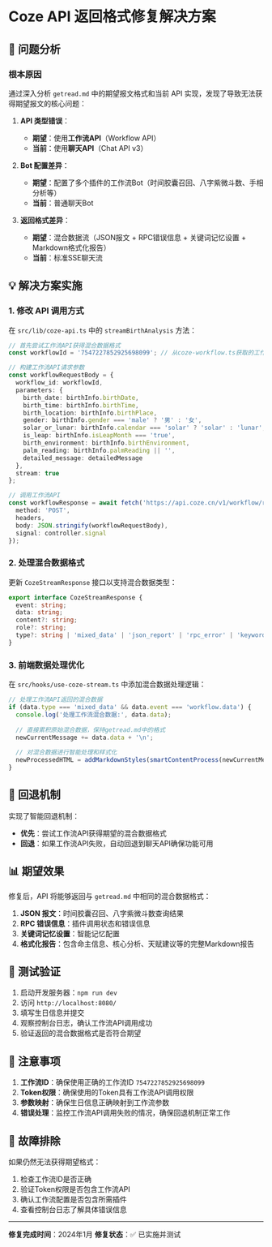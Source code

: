 # Coze API 返回格式修复解决方案

## 🎯 问题分析

### 根本原因
通过深入分析 `getread.md` 中的期望报文格式和当前 API 实现，发现了导致无法获得期望报文的核心问题：

1. **API 类型错误**：
   - **期望**：使用**工作流API**（Workflow API）
   - **当前**：使用**聊天API**（Chat API v3）

2. **Bot 配置差异**：
   - **期望**：配置了多个插件的工作流Bot（时间胶囊召回、八字紫微斗数、手相分析等）
   - **当前**：普通聊天Bot

3. **返回格式差异**：
   - **期望**：混合数据流（JSON报文 + RPC错误信息 + 关键词记忆设置 + Markdown格式化报告）
   - **当前**：标准SSE聊天流

## 💡 解决方案实施

### 1. 修改 API 调用方式

在 `src/lib/coze-api.ts` 中的 `streamBirthAnalysis` 方法：

```typescript
// 首先尝试工作流API获得混合数据格式
const workflowId = '7547227852925698099'; // 从coze-workflow.ts获取的工作流ID

// 构建工作流API请求参数
const workflowRequestBody = {
  workflow_id: workflowId,
  parameters: {
    birth_date: birthInfo.birthDate,
    birth_time: birthInfo.birthTime,
    birth_location: birthInfo.birthPlace,
    gender: birthInfo.gender === 'male' ? '男' : '女',
    solar_or_lunar: birthInfo.calendar === 'solar' ? 'solar' : 'lunar',
    is_leap: birthInfo.isLeapMonth === 'true',
    birth_environment: birthInfo.birthEnvironment,
    palm_reading: birthInfo.palmReading || '',
    detailed_message: detailedMessage
  },
  stream: true
};

// 调用工作流API
const workflowResponse = await fetch('https://api.coze.cn/v1/workflow/run', {
  method: 'POST',
  headers,
  body: JSON.stringify(workflowRequestBody),
  signal: controller.signal
});
```

### 2. 处理混合数据格式

更新 `CozeStreamResponse` 接口以支持混合数据类型：

```typescript
export interface CozeStreamResponse {
  event: string;
  data: string;
  content?: string;
  role?: string;
  type?: string | 'mixed_data' | 'json_report' | 'rpc_error' | 'keyword_memory';
}
```

### 3. 前端数据处理优化

在 `src/hooks/use-coze-stream.ts` 中添加混合数据处理逻辑：

```typescript
// 处理工作流API返回的混合数据
if (data.type === 'mixed_data' && data.event === 'workflow.data') {
  console.log('处理工作流混合数据:', data.data);
  
  // 直接累积原始混合数据，保持getread.md中的格式
  newCurrentMessage += data.data + '\n';
  
  // 对混合数据进行智能处理和样式化
  newProcessedHTML = addMarkdownStyles(smartContentProcess(newCurrentMessage));
}
```

## 🔄 回退机制

实现了智能回退机制：
- **优先**：尝试工作流API获得期望的混合数据格式
- **回退**：如果工作流API失败，自动回退到聊天API确保功能可用

## 📊 期望效果

修复后，API 将能够返回与 `getread.md` 中相同的混合数据格式：

1. **JSON 报文**：时间胶囊召回、八字紫微斗数查询结果
2. **RPC 错误信息**：插件调用状态和错误信息
3. **关键词记忆设置**：智能记忆配置
4. **格式化报告**：包含命主信息、核心分析、天赋建议等的完整Markdown报告

## 🚀 测试验证

1. 启动开发服务器：`npm run dev`
2. 访问 `http://localhost:8080/`
3. 填写生日信息并提交
4. 观察控制台日志，确认工作流API调用成功
5. 验证返回的混合数据格式是否符合期望

## 📝 注意事项

1. **工作流ID**：确保使用正确的工作流ID `7547227852925698099`
2. **Token权限**：确保使用的Token具有工作流API调用权限
3. **参数映射**：确保生日信息正确映射到工作流参数
4. **错误处理**：监控工作流API调用失败的情况，确保回退机制正常工作

## 🔧 故障排除

如果仍然无法获得期望格式：

1. 检查工作流ID是否正确
2. 验证Token权限是否包含工作流API
3. 确认工作流配置是否包含所需插件
4. 查看控制台日志了解具体错误信息

---

**修复完成时间**：2024年1月
**修复状态**：✅ 已实施并测试